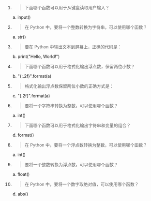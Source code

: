 1. > 下面哪个函数可以用于从键盘读取用户输入？

   a. input()
2. > 在 Python 中，要将一个整数转换为字符串，可以使用哪个函数？

   a. str()
3. > 要在 Python 中输出文本到屏幕上，正确的代码是：

   b. print("Hello, World!")
4. > 下面哪个函数可以用于格式化输出浮点数，保留两位小数？

   b. "{:.2f}".format(a)
5. > 格式化输出浮点数保留两位小数的正确方式是：

   c. "{.2f}".format(a)
6. > 要将一个字符串转换为整数，可以使用哪个函数？

   a. int()
7. > 下面哪个函数可以用于格式化输出字符串和变量的组合？

   d. format()
8. > 在 Python 中，要将一个浮点数转换为整数，可以使用哪个函数？

   a. int()
9. > 要将一个整数转换为浮点数，可以使用哪个函数？

   a. float()
10. > 在 Python 中，要将一个数字取绝对值，可以使用哪个函数？

    d. abs()